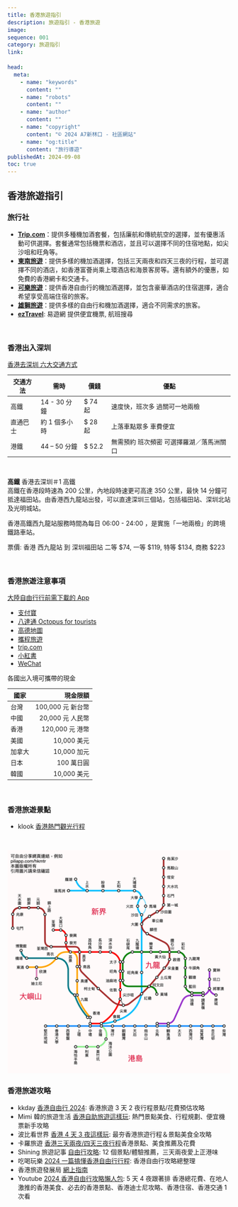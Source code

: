 ```yaml
---
title: 香港旅遊指引
description: 旅遊指引 - 香港旅遊
image:
sequence: 001
category: 旅遊指引
link:

head:
  meta:
    - name: "keywords"
      content: ""
    - name: "robots"
      content: ""
    - name: "author"
      content: ""
    - name: "copyright"
      content: "© 2024 A7新林口 - 社區網站"
    - name: "og:title"
      content: "旅行導遊"
publishedAt: 2024-09-08
toc: true
---
```


## 香港旅遊指引

### 旅行社

- [**Trip.com**](https://hk.trip.com/?locale=zh-HK&curr=TWD)：提供多種機加酒套餐，包括廉航和傳統航空的選擇，並有優惠活動可供選擇。套餐通常包括機票和酒店，並且可以選擇不同的住宿地點，如尖沙咀和旺角等。
- [**東南旅遊**](https://www.settour.com.tw/)：提供多樣的機加酒選擇，包括三天兩夜和四天三夜的行程，並可選擇不同的酒店，如香港富薈尚乘上環酒店和海景客房等。還有額外的優惠，如免費的香港網卡和交通卡。
- [**可樂旅遊**](https://www.colatour.com.tw/home/)：提供香港自由行的機加酒選擇，並包含豪華酒店的住宿選擇，適合希望享受高端住宿的旅客。
- [**雄獅旅遊**](https://www.liontravel.com/category/zh-tw/index)：提供多樣的自由行和機加酒選擇，適合不同需求的旅客。
- [**ezTravel**](https://www.eztravel.com.tw/): 易遊網 提供便宜機票, 航班搜尋

<br>

### 香港出入深圳

<a href="https://hk.trip.com/blog/shenzhen-quarantine-hotels/">香港去深圳 六大交通方式</a>

| 交通方法 | 需時          | 價錢    | 優點                                     |
| -------- | ------------- | ------- | ---------------------------------------- |
| 高鐵     | 14 - 30 分鐘  | $ 74 起 | 速度快，班次多 過關可一地兩檢            |
| 直通巴士 | 約 1 個多小時 | $ 28 起 | 上落車點眾多 車費便宜                    |
| 港鐵     | 44 – 50 分鐘  | $ 52.2  | 無需預約 班次頻密 可選擇羅湖／落馬洲關口 |

<br>

**高鐵**
香港去深圳＃1 高鐵  
高鐵在香港段時速為 200 公里，內地段時速更可高達 350 公里，最快 14 分鐘可抵達福田站。由香港西九龍站出發，可以直達深圳三個站，包括福田站、深圳北站及光明城站。

香港高鐵西九龍站服務時間為每日 06:00 - 24:00 ，是實施「一地兩檢」的跨境鐵路車站。

票價: 香港 西九龍站 到 深圳福田站 二等 $74, 一等 $119, 特等 $134, 商務 $223

<br>

### 香港旅遊注意事項

<a href="https://www.youtube.com/watch?v=LEREQwSsoo4&t=1765s">大陸自由行行前需下載的 App</a>

- <a href="https://www.alipay.com/x/personal">支付寶</a>
- <a href="https://www.octopus.com.hk/tc/consumer/customer-service/faq/tourist-apple-pay/get.html">八達通 Octopus for tourists</a>
- <a href="https://ditu.amap.com/?amapexchange=%2F">高德地圖</a>
- <a href="https://www.ctrip.com/">攜程旅遊</a>
- <a href="https://hk.trip.com/?locale=zh-HK&curr=TWD">trip.com</a>
- <a href="https://www.xiaohongshu.com/explore">小紅書</a>
- <a href="https://www.wechat.com/zh_HK/">WeChat</a>

各國出入境可攜帶的現金

<p>

| 國家   |          現金限額 |
| ------ | ----------------: |
| 台灣   | 100,000 元 新台幣 |
| 中國   |  20,000 元 人民幣 |
| 香港   |   120,000 元 港幣 |
| 美國   |       10,000 美元 |
| 加拿大 |       10,000 加元 |
| 日本   |        100 萬日圓 |
| 韓國   |       10,000 美元 |

</p>

<br>

### 香港旅遊景點

- klook <a href="https://www.klook.com/zh-TW/experiences/list/hong-kong-tours/c2-cate9/">香港熱門觀光行程</a>

<br>

![v001-01.jpeg](/images/travel/v001-01.jpeg)

### 香港旅遊攻略

- kkday <a href="https://www.kkday.com/zh-tw/blog/52382/asia-hongkong-guide?srsltid=AfmBOoqh8PCay3FXpk6YQybIyM0CXFrcDh-wuf3ygYJSapPSFrilKOIa">香港自由行 2024</a>: 香港旅遊 3 天 2 夜行程景點/花費預估攻略
- Mimi 韓的旅遊生活 <a href="https://mimihan.tw/hang-kong-trip/">香港自助旅遊這樣玩</a>: 熱門景點美食、行程規劃、便宜機票新手攻略
- 波比看世界 <a href="https://bobby.tw/2024-02-13-2931/">香港 4 天 3 夜這樣玩</a>: 最夯香港旅遊行程＆景點美食全攻略
- 卡羅旅遊 <a href="https://carolblog.tw/hongkong/#google_vignette">香港三天兩夜/四天三夜行程</a>香港景點、美食推薦及花費
- Shining 旅遊記事 <a href="https://shiningchan.com/blog/post/hongkong-travel-information/">自由行攻略</a>: 12 個景點/體驗推薦，三天兩夜愛上正港味
- 吃喝玩樂 <a href="https://smallchin.com/27524/#google_vignette">2024 一篇搞懂香港自由行行程</a>: 香港自由行攻略總整理
- 香港旅遊發展局 <a href="https://www.discoverhongkong.com/tc/plan/traveller-info/e-guidebooks.html">網上指南</a>
- Youtube <a href="https://www.youtube.com/watch?v=-EwUXVQzZ1w">2024 香港自由行攻略懶人包</a>: 5 天 4 夜跟著排 香港總花費、在地人激推的香港美食、必去的香港景點、香港迪士尼攻略、香港住宿、香港交通 1 次看
